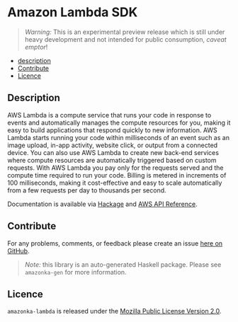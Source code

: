 # Amazon Lambda SDK

> _Warning:_ This is an experimental preview release which is still under heavy development and not intended for public consumption, _caveat emptor_!

* [description](#description)
* [Contribute](#contribute)
* [Licence](#licence)

## Description

AWS Lambda is a compute service that runs your code in response to events and
automatically manages the compute resources for you, making it easy to build
applications that respond quickly to new information. AWS Lambda starts
running your code within milliseconds of an event such as an image upload,
in-app activity, website click, or output from a connected device. You can
also use AWS Lambda to create new back-end services where compute resources
are automatically triggered based on custom requests. With AWS Lambda you pay
only for the requests served and the compute time required to run your code.
Billing is metered in increments of 100 milliseconds, making it
cost-effective and easy to scale automatically from a few requests per day to
thousands per second.

Documentation is available via [Hackage](http://hackage.haskell.org/package/amazonka-lambda)
and [AWS API Reference](http://docs.aws.amazon.com/lambda/latest/dg/API_Reference.html).


## Contribute

For any problems, comments, or feedback please create an issue [here on GitHub](https://github.com/brendanhay/amazonka/issues).

> _Note:_ this library is an auto-generated Haskell package. Please see `amazonka-gen` for more information.


## Licence

`amazonka-lambda` is released under the [Mozilla Public License Version 2.0](http://www.mozilla.org/MPL/).
